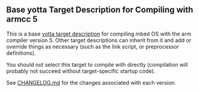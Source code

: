 ## Base yotta Target Description for Compiling with armcc 5

This is a base [yotta target
description](http://docs.yottabuild.org/tutorial/targets.html) for compiling
mbed OS with the arm compiler version 5. Other target descriptions can inherit
from it and add or override things as necessary (such as the link script, or
preprocessor definitions).

You should not select this target to compile with directly (compilation will
probably not succeed without target-specific startup code).

See [CHANGELOG.md](CHANGELOG.md) for the changes associated with
each version.

